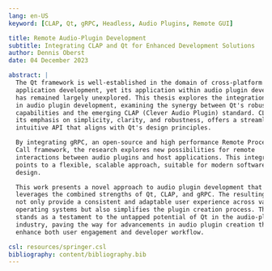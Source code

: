 ```yaml
---
lang: en-US
keyword: [CLAP, Qt, gRPC, Headless, Audio Plugins, Remote GUI]

title: Remote Audio-Plugin Development
subtitle: Integrating CLAP and Qt for Enhanced Development Solutions
author: Dennis Oberst
date: 04 December 2023

abstract: |
  The Qt framework is well-established in the domain of cross-platform
  application development, yet its application within audio plugin development
  has remained largely unexplored. This thesis explores the integration of Qt
  in audio plugin development, examining the synergy between Qt's robust GUI
  capabilities and the emerging CLAP (Clever Audio Plugin) standard. CLAP, with
  its emphasis on simplicity, clarity, and robustness, offers a streamlined and
  intuitive API that aligns with Qt's design principles.

  By integrating gRPC, an open-source and high performance Remote Procedure
  Call framework, the research explores new possibilities for remote
  interactions between audio plugins and host applications. This integration
  points to a flexible, scalable approach, suitable for modern software
  design.

  This work presents a novel approach to audio plugin development that
  leverages the combined strengths of Qt, CLAP, and gRPC. The resulting libraries
  not only provide a consistent and adaptable user experience across various
  operating systems but also simplifies the plugin creation process. This work
  stands as a testament to the untapped potential of Qt in the audio-plugin
  industry, paving the way for advancements in audio plugin creation that
  enhance both user engagement and developer workflow.

csl: resources/springer.csl
bibliography: content/bibliography.bib
---
```

